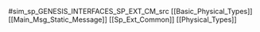#sim_sp_GENESIS_INTERFACES_SP_EXT_CM_src
[[Basic_Physical_Types]]
[[Main_Msg_Static_Message]]
[[Sp_Ext_Common]]
[[Physical_Types]]
